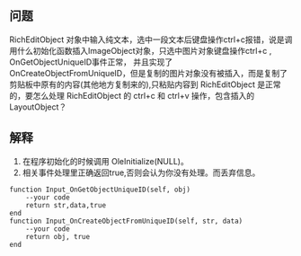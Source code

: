 ## 问题
RichEditObject 对象中输入纯文本，选中一段文本后键盘操作ctrl+c报错，说是调用什么初始化函数插入ImageObject对象，只选中图片对象键盘操作ctrl+c , OnGetObjectUniqueID事件正常， 并且实现了OnCreateObjectFromUniqueID，但是复制的图片对象没有被插入，而是复制了剪贴板中原有的内容(其他地方复制来的),只粘贴内容到 RichEditObject 是正常的，要怎么处理 RichEditObject 的 ctrl+c 和 ctrl+v 操作，包含插入的 LayoutObject？

## 解释
1. 在程序初始化的时候调用 OleInitialize(NULL)。
2. 相关事件处理里正确返回true,否则会认为你没有处理。而丢弃信息。
```
function Input_OnGetObjectUniqueID(self, obj)
	--your code
	return str,data,true
end
function Input_OnCreateObjectFromUniqueID(self, str, data)
	--your code
	return obj, true
end
```